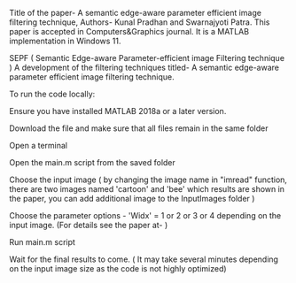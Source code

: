 Title of the paper- A semantic edge-aware parameter efficient image filtering technique,
Authors-  Kunal Pradhan and Swarnajyoti Patra.
This paper is accepted in Computers&Graphics journal. It is a MATLAB implementation in Windows 11.


SEPF ( Semantic Edge-aware Parameter-efficient image Filtering technique )
A development of the filtering techniques titled- A semantic edge-aware parameter efficient image filtering technique.

To run the code locally:

Ensure you have installed MATLAB 2018a or a later version.

Download the file and make sure that all files remain in the same folder

Open a terminal

Open the main.m script from the saved folder

Choose the input image ( by changing the image name in "imread" function, there are two images named 'cartoon' and 'bee' which results are shown in the paper, you can add additional image to the InputImages folder )

Choose the parameter options - 'Widx' = 1 or 2 or 3 or 4 depending on the input image. (For details see the paper at- )

Run main.m script

Wait for the final results to come. ( It may take several minutes depending on the input image size as the code is not highly optimized)


